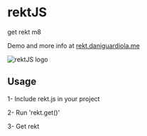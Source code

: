 # rektJS
get rekt m8

Demo and more info at [rekt.daniguardiola.me](http://rekt.daniguardiola.me/)

![rektJS logo](http://rekt.daniguardiola.me/sunglasses.png)

## Usage

1- Include rekt.js in your project

2- Run 'rekt.get()'

3- Get rekt
